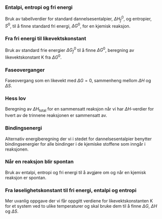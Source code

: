 ### Entalpi, entropi og fri energi
Bruk av tabellverdier for standard dannelsesentalpier, $\Delta H_f^0$, og entropier, $S^0$, til å finne standard fri energi, $\Delta G^0$, for en kjemisk reaksjon.
<youtube-video id="7dXSsBhaWq0"></youtube-video>

### Fra fri energi til likevektskonstant
Bruk av standard frie energier $\Delta G_f^0$ til å finne $\Delta G^0$, beregning av likevektskonstant K fra $\Delta G^0$.
<youtube-video id="-4ZyeX2Rn6E"></youtube-video>

### Faseoverganger
Faseovergang som en likevekt med $\Delta G = 0$, sammenheng mellom $\Delta H$ og $\Delta S$.
<youtube-video id="553XgLnnZc8"></youtube-video>

### Hess lov
Beregning av $\Delta H_{\text{total}}$ for en sammensatt reaksjon når vi har $\Delta H$-verdier for hvert av de trinnene reaksjonen er sammensatt av. 
<youtube-video id="S9gyKKm-bKU"></youtube-video>

### Bindingsenergi
Alternativ energiberegning der vi i stedet for dannelsesentalpier benytter bindingsenergier for alle bindinger i de kjemiske stoffene som inngår i reaksjonen.
<youtube-video id="5VDR1REaYhM"></youtube-video>

### Når en reaksjon blir spontan
Bruk av entalpi, entropi og fri energi til å avgjøre om og når en kjemisk reaksjon er spontan.
<youtube-video id="uauYMnEb-kY"></youtube-video>

### Fra løselighetskonstant til fri energi, entalpi og entropi
Mer uvanlig oppgave der vi får oppgitt verdiene for likevektskonstanten K for et system ved to ulike temperaturer og skal bruke dem til å finne $\Delta G$, $\Delta H$ og $\Delta S$.
<youtube-video id="AL0ecpu86Gk"></youtube-video>